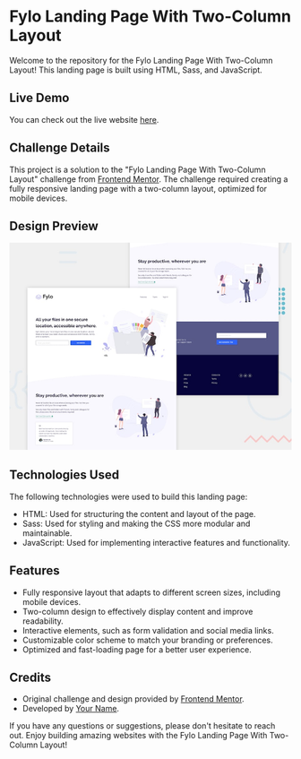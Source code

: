 # Fylo Landing Page With Two-Column Layout

Welcome to the repository for the Fylo Landing Page With Two-Column Layout! This landing page is built using HTML, Sass, and JavaScript.

## Live Demo

You can check out the live website [here](https://abdraoufx.github.io/frontEndMentor_Challenges/junior/fylo_landing_page_with_two_column).

## Challenge Details

This project is a solution to the "Fylo Landing Page With Two-Column Layout" challenge from [Frontend Mentor](https://www.frontendmentor.io). The challenge required creating a fully responsive landing page with a two-column layout, optimized for mobile devices.

## Design Preview

![Design Preview](images/desktop-preview.jpg "Design Preview")

## Technologies Used

The following technologies were used to build this landing page:

- HTML: Used for structuring the content and layout of the page.
- Sass: Used for styling and making the CSS more modular and maintainable.
- JavaScript: Used for implementing interactive features and functionality.

## Features

- Fully responsive layout that adapts to different screen sizes, including mobile devices.
- Two-column design to effectively display content and improve readability.
- Interactive elements, such as form validation and social media links.
- Customizable color scheme to match your branding or preferences.
- Optimized and fast-loading page for a better user experience.

## Credits

- Original challenge and design provided by [Frontend Mentor](https://www.frontendmentor.io).
- Developed by [Your Name](https://github.com/abdraoufx).

If you have any questions or suggestions, please don't hesitate to reach out. Enjoy building amazing websites with the Fylo Landing Page With Two-Column Layout!
